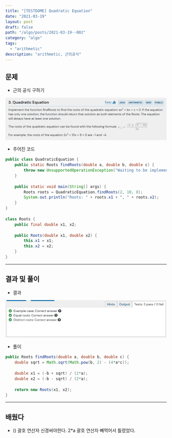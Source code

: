 ```yaml
---
title: "[TESTDOME] Quadratic Equation"
date: "2021-03-19"
layout: post
draft: false
path: "/algo/posts/2021-03-19--002"
category: "algo"
tags:
  - "arithmetic"
description: "arithmetic, 근의공식"
---
```


## 문제
- 근의 공식 구하기

![](./002-01.PNG)

- 주어진 코드

```java
public class QuadraticEquation {
    public static Roots findRoots(double a, double b, double c) {
        throw new UnsupportedOperationException("Waiting to be implemented.");
    }
    
    public static void main(String[] args) {
        Roots roots = QuadraticEquation.findRoots(2, 10, 8);
        System.out.println("Roots: " + roots.x1 + ", " + roots.x2);
    }
}

class Roots {
    public final double x1, x2;

    public Roots(double x1, double x2) {         
        this.x1 = x1;
        this.x2 = x2;
    }
}
```

---

## 결과 및 풀이
- 결과 

![](./002-02.PNG)

- 풀이

```java
public Roots findRoots(double a, double b, double c) {
    double sqrt = Math.sqrt(Math.pow(b, 2) - (4*a*c));

    double x1 = (-b + sqrt) / (2*a);
    double x2 = (-b - sqrt) / (2*a);
    
    return new Roots(x1, x2);
}
```

---

## 배웠다
- () 괄호 연산자 신경써야한다. 2*a 괄호 연산자 빼먹어서 틀렸었다.

